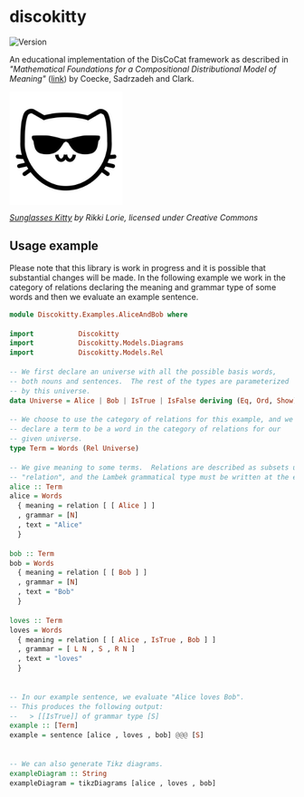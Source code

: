 # discokitty

![Version](https://img.shields.io/badge/version-0.1.0-blue.svg)

An educational implementation of the DisCoCat framework as described
in *"Mathematical Foundations for a Compositional Distributional Model
of Meaning"* ([link](https://arxiv.org/abs/1003.4394)) by Coecke,
Sadrzadeh and Clark.

<img src="https://raw.githubusercontent.com/mroman42/discokitty/master/logo.png" width="200" align="center">

*[Sunglasses Kitty](https://thenounproject.com/Gilleas/collection/kitty-emoticons/?i=359412#) 
by Rikki Lorie, licensed under Creative Commons*


## Usage example

Please note that this library is work in progress and it is possible
that substantial changes will be made.  In the following example we
work in the category of relations declaring the meaning and grammar
type of some words and then we evaluate an example sentence.

``` haskell
module Discokitty.Examples.AliceAndBob where

import           Discokitty
import           Discokitty.Models.Diagrams
import           Discokitty.Models.Rel

-- We first declare an universe with all the possible basis words,
-- both nouns and sentences.  The rest of the types are parameterized
-- by this universe.
data Universe = Alice | Bob | IsTrue | IsFalse deriving (Eq, Ord, Show)

-- We choose to use the category of relations for this example, and we
-- declare a term to be a word in the category of relations for our
-- given universe.
type Term = Words (Rel Universe)

-- We give meaning to some terms.  Relations are described as subsets using
-- "relation", and the Lambek grammatical type must be written at the end.
alice :: Term
alice = Words
  { meaning = relation [ [ Alice ] ]
  , grammar = [N]
  , text = "Alice"
  }

bob :: Term
bob = Words
  { meaning = relation [ [ Bob ] ]
  , grammar = [N]
  , text = "Bob"
  }

loves :: Term
loves = Words
  { meaning = relation [ [ Alice , IsTrue , Bob ] ]
  , grammar = [ L N , S , R N ]
  , text = "loves"
  }


-- In our example sentence, we evaluate "Alice loves Bob".
-- This produces the following output:
--   > [[IsTrue]] of grammar type [S]
example :: [Term]
example = sentence [alice , loves , bob] @@@ [S]


-- We can also generate Tikz diagrams.
exampleDiagram :: String
exampleDiagram = tikzDiagrams [alice , loves , bob]
```
